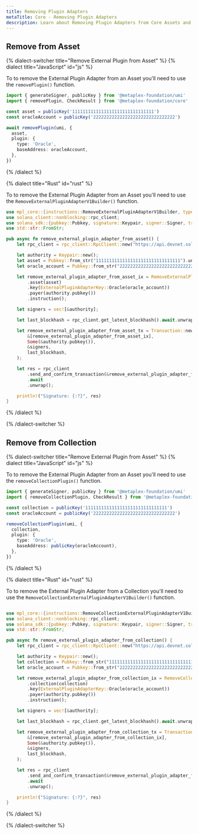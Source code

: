 ```yaml
---
title: Removing Plugin Adapters
metaTitle: Core - Removing Plugin Adapters
description: Learn about Removing Plugin Adapters from Core Assets and Collections.
---
```


## Remove from Asset

{% dialect-switcher title="Remove External Plugin from Asset" %}
{% dialect title="JavaScript" id="js" %}

To to remove the External Plugin Adapter from an Asset you'll need to use the `removePlugin()` function.

```ts
import { generateSigner, publicKey } from '@metaplex-foundation/umi'
import { removePlugin, CheckResult } from '@metaplex-foundation/core'

const asset = publicKey('1111111111111111111111111111111')
const oracleAccount = publicKey('2222222222222222222222222222222')

await removePlugin(umi, {
  asset,
  plugin: {
    type: 'Oracle',
    baseAddress: oracleAccount,
  },
})
```

{% /dialect  %}

{% dialect title="Rust" id="rust" %}

To to remove the External Plugin Adapter from an Asset you'll need to use the `RemoveExternalPluginAdapterV1Builder()` function.

```rust
use mpl_core::{instructions::RemoveExternalPluginAdapterV1Builder, types::ExternalPluginAdapterKey};
use solana_client::nonblocking::rpc_client;
use solana_sdk::{pubkey::Pubkey, signature::Keypair, signer::Signer, transaction::Transaction};
use std::str::FromStr;

pub async fn remove_external_plugin_adapter_from_asset() {
    let rpc_client = rpc_client::RpcClient::new("https://api.devnet.solana.com".to_string());

    let authority = Keypair::new();
    let asset = Pubkey::from_str("11111111111111111111111111111111").unwrap();
    let oracle_account = Pubkey::from_str("22222222222222222222222222222222").unwrap();

    let remove_external_plugin_adapter_from_asset_ix = RemoveExternalPluginAdapterV1Builder::new()
        .asset(asset)
        .key(ExternalPluginAdapterKey::Oracle(oracle_account))
        .payer(authority.pubkey())
        .instruction();

    let signers = vec![&authority];

    let last_blockhash = rpc_client.get_latest_blockhash().await.unwrap();

    let remove_external_plugin_adapter_from_asset_tx = Transaction::new_signed_with_payer(
        &[remove_external_plugin_adapter_from_asset_ix],
        Some(&authority.pubkey()),
        &signers,
        last_blockhash,
    );

    let res = rpc_client
        .send_and_confirm_transaction(&remove_external_plugin_adapter_from_asset_tx)
        .await
        .unwrap();

    println!("Signature: {:?}", res)
}
```

{% /dialect  %}

{% /dialect-switcher %}

## Remove from Collection

{% dialect-switcher title="Remove External Plugin from Asset" %}
{% dialect title="JavaScript" id="js" %}

To to remove the External Plugin Adapter from an Asset you'll need to use the `removeCollectionPlugin()` function.

```ts
import { generateSigner, publicKey } from '@metaplex-foundation/umi'
import { removeCollectionPlugin, CheckResult } from '@metaplex-foundation/core'

const collection = publicKey('1111111111111111111111111111111')
const oracleAccount = publicKey('2222222222222222222222222222222')

removeCollectionPlugin(umi, {
  collection,
  plugin: {
    type: 'Oracle',
    baseAddress: publicKey(oracleAccount),
  },
})
```

{% /dialect  %}

{% dialect title="Rust" id="rust" %}

To to remove the External Plugin Adapter from a Collection you'll need to use the `RemoveCollectionExternalPluginAdapterV1Builder()` function.

```rust

use mpl_core::{instructions::RemoveCollectionExternalPluginAdapterV1Builder, types::ExternalPluginAdapterKey};
use solana_client::nonblocking::rpc_client;
use solana_sdk::{pubkey::Pubkey, signature::Keypair, signer::Signer, transaction::Transaction};
use std::str::FromStr;

pub async fn remove_external_plugin_adapter_from_collection() {
    let rpc_client = rpc_client::RpcClient::new("https://api.devnet.solana.com".to_string());

    let authority = Keypair::new();
    let collection = Pubkey::from_str("11111111111111111111111111111111").unwrap();
    let oracle_account = Pubkey::from_str("22222222222222222222222222222222").unwrap();

    let remove_external_plugin_adapter_from_collection_ix = RemoveCollectionExternalPluginAdapterV1Builder::new()
        .collection(collection)
        .key(ExternalPluginAdapterKey::Oracle(oracle_account))
        .payer(authority.pubkey())
        .instruction();

    let signers = vec![&authority];

    let last_blockhash = rpc_client.get_latest_blockhash().await.unwrap();

    let remove_external_plugin_adapter_from_collection_tx = Transaction::new_signed_with_payer(
        &[remove_external_plugin_adapter_from_collection_ix],
        Some(&authority.pubkey()),
        &signers,
        last_blockhash,
    );

    let res = rpc_client
        .send_and_confirm_transaction(&remove_external_plugin_adapter_from_collection_tx)
        .await
        .unwrap();

    println!("Signature: {:?}", res)
}

```

{% /dialect  %}

{% /dialect-switcher %}
